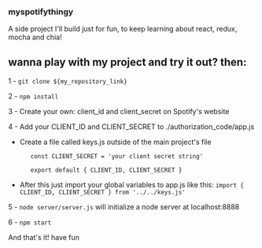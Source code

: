 ### myspotifythingy

A side project I'll build just for fun, to keep learning about react, redux, mocha and chia!

## wanna play with my project and try it out? then:

1 - `git clone ${my_repository_link}`

2 - `npm install`

3 - Create your own: client_id and client_secret on Spotify's website

4 - Add your CLIENT_ID and CLIENT_SECRET to ./authorization_code/app.js

* Create a file called keys.js outside of the main project's file

  ```const CLIENT_ID = 'your client id string'
     const CLIENT_SECRET = 'your client secret string'

     export default { CLIENT_ID, CLIENT_SECRET }
  ```

* After this just import your global variables to app.js like this:
  `import { CLIENT_ID, CLIENT_SECRET } from '../../keys.js'`

5 - `node server/server.js` will initialize a node server at localhost:8888

6 - `npm start`

And that's it! have fun
